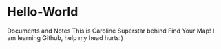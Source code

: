 # Hello-World
Documents and Notes
This is Caroline Superstar behind Find Your Map! I am learning Github, help my head hurts:)
